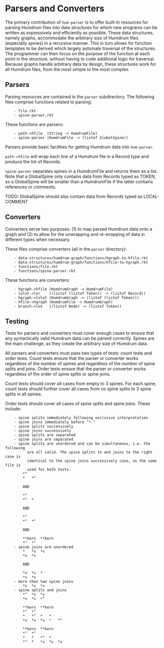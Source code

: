# Parsers and Converters
The primary contribution of `hum-parser` is to offer built-in resources for
parsing Humdrum files into data structures for which new programs can be
written as expressively and efficiently as possible. These data structures,
namely graphs, accommodate the arbitrary size of Humdrum files (especially
spines) in a recursive manner. This in turn allows for function
templates to be derived which largely automate traversal of the structures.
The programmer can then focus on the purpose of the function at each point
in the structure, without having to code additional logic for traversal.
Because graphs handle arbitrary data by design, these structures
work for all Humdrum files, from the most simple to the most complex.

## Parsers
Parsing resources are contained in the `parser` subdirectory. The following
files comprise functions related to parsing:
```
	- file.rkt
	- spine-parser.rkt
```
These functions are parsers:
```
	- path->hfile  (String -> HumdrumFile)
	- spine-parser (HumdrumFile -> (listof GlobalSpine))
```
Parsers provide basic facilities for getting Humdrum data into `hum-parser`.

`path->hfile` will wrap each line of a Humdrum file in a Record type and produce
the list of Records.

`spine-parser` separates spines in a HumdrumFile and returns them as a list.
Note that a GlobalSpine only contains data from Records typed as TOKEN, so a
GlobalSpine will be smaller than a HumdrumFile if the latter contains references
or comments.

TODO: GlobalSpine should also contain data from Records typed as LOCAL-COMMENT

## Converters
Converters serve two purposes: (1) to map parsed Humdrum data onto a graph and
(2) to allow for the unwrapping and re-wrapping of data in different types
when necessary.

These files comprise converters (all in the `parser` directory):
```
	- data-structures/humdrum-graph/functions/hgraph-to-hfile.rkt
	- data-structures/humdrum-graph/functions/hfile-to-hgraph.rkt
	- functions/file.rkt
	- functions/spine-parser.rkt
```
These functions are converters:
```
	- hgraph->hfile (HumdrumGraph -> HumdrumFile)
	- lolot->lor    ((listof (listof Token)) -> (listof Record))
	- hgraph->lolot (HumdrumGraph -> (listof (listof Token)))
	- hfile->hgraph (HumdrumFile -> HumdrumGraph)
	- branch->lot   ((listof Node) -> (listof Token))
```

## Testing
Tests for parsers and converters must cover enough cases to ensure that any
syntactically valid Humdrum data can be parsed correctly. Spines are the main
challenge, as they create the arbitrary size of Humdrum data.

All parsers and converters must pass two types of tests: count tests and order
tests. Count tests ensure that the parser or converter works regardless of the
number of spines and regardless of the number of spine splits and joins. Order
tests ensure that the parser or converter works regardless of the order of spine
splits or spine joins.

Count tests should cover all cases from empty to 3 spines. For each spine, count
tests should further cover all cases from no spine splits to 3 spine splits in
all spines.

Order tests should cover all cases of spine splits and spine joins. These
include:
```
	- spine splits immediately following exclusive interpretation
	- spine joins immediately before "*-"
	- spine splits successively
	- spine joins successively
	- spine splits are separated
	- spine joins are separated
	- spine splits are unordered and can be simultaneous, i.e. the following
          are all valid. The spine splits to and joins to the right case is
          identical to the spine joins successively case, so the same file is
          used for both tests.
		*^
		*	*^

		AND

		*^
		*^	*
		
		AND
		
		*^
		*^	*^
		
		AND
		
		**kern	**kern
		*^	*^
	- spine joins are unordered
		*	*v	*v
		*v	*v

		AND

		*v	*v	*
		*v	*v
	- more than two spine joins
		*v	*v	*v
	- spine splits and joins
		*^	*v	*v
		*v	*v	*^

		**kern	**kern
		*^	*^
		*	*^	*	*
		*v	*v	*v	*	*^

		**kern	**kern
		*^	*^
		*	*	*^	*
		*^	*	*v	*v	*v
```
